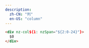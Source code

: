 ```yaml
---
description:
  zh-CN: "列"
  en-US: "column"
---
```


```html
<div nz-col${1: nzSpan="${2:0-24}"}>
  $0
</div>
```
